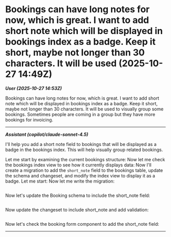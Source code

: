 <!-- Generated by SpecStory -->

<!-- vscode Session 4079a8f0-4567-474e-b4cb-804f506f19bf (2025-10-27 14:49Z) -->

# Bookings can have long notes for now, which is great. I want to add short note which will be displayed in bookings index as a badge. Keep it short, maybe not longer than 30 characters. It will be used (2025-10-27 14:49Z)

_**User (2025-10-27 14:53Z)**_

Bookings can have long notes for now, which is great. I want to add short note which will be displayed in bookings index as a badge. Keep it short, maybe not longer than 30 characters. It will be used to visually group some bookings. Sometimes people are coming in a group but they have more bookings for invoicing.

---

_**Assistant (copilot/claude-sonnet-4.5)**_

I'll help you add a short note field to bookings that will be displayed as a badge in the bookings index. This will help visually group related bookings.

Let me start by examining the current bookings structure: Now let me check the bookings index view to see how it currently displays data: Now I'll create a migration to add the `short_note` field to the bookings table, update the schema and changeset, and modify the index view to display it as a badge. Let me start: Now let me write the migration: 
```

```
Now let's update the Booking schema to include the short_note field: 
```

```
Now update the changeset to include short_note and add validation: 
```

```
Now let's check the booking form component to add the short_note field: 

---

